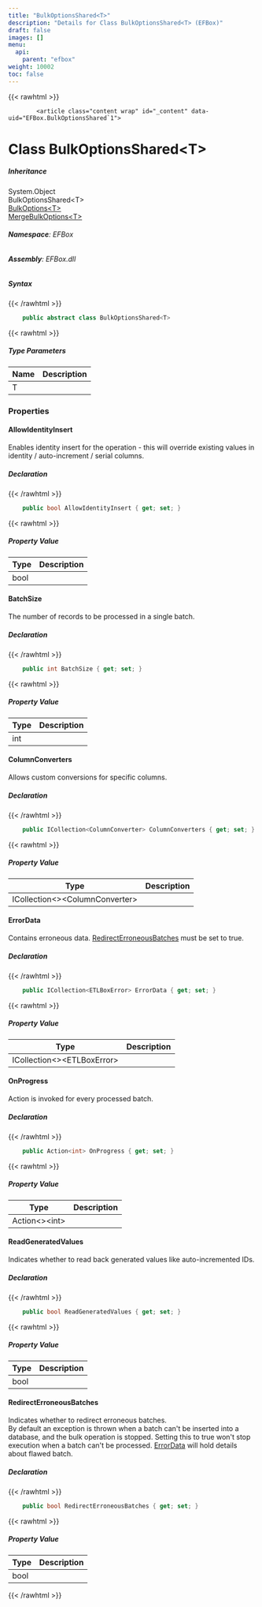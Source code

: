 ```yaml
---
title: "BulkOptionsShared<T>"
description: "Details for Class BulkOptionsShared<T> (EFBox)"
draft: false
images: []
menu:
  api:
    parent: "efbox"
weight: 10002
toc: false
---
```


{{< rawhtml >}}

            <article class="content wrap" id="_content" data-uid="EFBox.BulkOptionsShared`1">
  <h1 id="EFBox_BulkOptionsShared_1" data-uid="EFBox.BulkOptionsShared`1" class="text-break">Class BulkOptionsShared&lt;T&gt;
</h1>
  <div class="markdown level0 summary"></div>
  <div class="markdown level0 conceptual"></div>
  <div class="inheritance">
    <h5>Inheritance</h5>
    <div class="level0"><span class="xref">System.Object</span></div>
    <div class="level1"><span class="xref">BulkOptionsShared&lt;T&gt;</span></div>
      <div class="level2"><a class="xref" href="/docs/api/efbox/bulkoptions-1">BulkOptions&lt;T&gt;</a></div>
      <div class="level2"><a class="xref" href="/docs/api/efbox/mergebulkoptions-1">MergeBulkOptions&lt;T&gt;</a></div>
  </div>
<h6><strong>Namespace</strong>: EFBox</h6>
  <h6><strong>Assembly</strong>: EFBox.dll</h6>
  <h5 id="EFBox_BulkOptionsShared_1_syntax">Syntax</h5>
{{< /rawhtml >}}

```C#
    public abstract class BulkOptionsShared<T>
```

{{< rawhtml >}}
  <h5 class="typeParameters">Type Parameters</h5>
  <table class="table table-bordered table-striped table-condensed">
    <thead>
      <tr>
        <th>Name</th>
        <th>Description</th>
      </tr>
    </thead>
    <tbody>
      <tr>
        <td><span class="parametername">T</span></td>
        <td></td>
      </tr>
    </tbody>
  </table>
  <h3 id="properties">Properties
</h3>
  <a id="EFBox_BulkOptionsShared_1_AllowIdentityInsert_" data-uid="EFBox.BulkOptionsShared`1.AllowIdentityInsert*"></a>
  <h4 id="EFBox_BulkOptionsShared_1_AllowIdentityInsert" data-uid="EFBox.BulkOptionsShared`1.AllowIdentityInsert">AllowIdentityInsert</h4>
  <div class="markdown level1 summary"><p>Enables identity insert for the operation - this will override
existing values in identity / auto-increment / serial columns.</p>
</div>
  <div class="markdown level1 conceptual"></div>
  <h5 class="declaration">Declaration</h5>
{{< /rawhtml >}}

```C#
    public bool AllowIdentityInsert { get; set; }
```

{{< rawhtml >}}
  <h5 class="propertyValue">Property Value</h5>
  <table class="table table-bordered table-striped table-condensed">
    <thead>
      <tr>
        <th>Type</th>
        <th>Description</th>
      </tr>
    </thead>
    <tbody>
      <tr>
        <td><span class="xref">bool</span></td>
        <td></td>
      </tr>
    </tbody>
  </table>
  <a id="EFBox_BulkOptionsShared_1_BatchSize_" data-uid="EFBox.BulkOptionsShared`1.BatchSize*"></a>
  <h4 id="EFBox_BulkOptionsShared_1_BatchSize" data-uid="EFBox.BulkOptionsShared`1.BatchSize">BatchSize</h4>
  <div class="markdown level1 summary"><p>The number of records to be processed in a single batch.</p>
</div>
  <div class="markdown level1 conceptual"></div>
  <h5 class="declaration">Declaration</h5>
{{< /rawhtml >}}

```C#
    public int BatchSize { get; set; }
```

{{< rawhtml >}}
  <h5 class="propertyValue">Property Value</h5>
  <table class="table table-bordered table-striped table-condensed">
    <thead>
      <tr>
        <th>Type</th>
        <th>Description</th>
      </tr>
    </thead>
    <tbody>
      <tr>
        <td><span class="xref">int</span></td>
        <td></td>
      </tr>
    </tbody>
  </table>
  <a id="EFBox_BulkOptionsShared_1_ColumnConverters_" data-uid="EFBox.BulkOptionsShared`1.ColumnConverters*"></a>
  <h4 id="EFBox_BulkOptionsShared_1_ColumnConverters" data-uid="EFBox.BulkOptionsShared`1.ColumnConverters">ColumnConverters</h4>
  <div class="markdown level1 summary"><p>Allows custom conversions for specific columns.</p>
</div>
  <div class="markdown level1 conceptual"></div>
  <h5 class="declaration">Declaration</h5>
{{< /rawhtml >}}

```C#
    public ICollection<ColumnConverter> ColumnConverters { get; set; }
```

{{< rawhtml >}}
  <h5 class="propertyValue">Property Value</h5>
  <table class="table table-bordered table-striped table-condensed">
    <thead>
      <tr>
        <th>Type</th>
        <th>Description</th>
      </tr>
    </thead>
    <tbody>
      <tr>
        <td><span class="xref">ICollection&lt;&gt;</span>&lt;<span class="xref">ColumnConverter</span>&gt;</td>
        <td></td>
      </tr>
    </tbody>
  </table>
  <a id="EFBox_BulkOptionsShared_1_ErrorData_" data-uid="EFBox.BulkOptionsShared`1.ErrorData*"></a>
  <h4 id="EFBox_BulkOptionsShared_1_ErrorData" data-uid="EFBox.BulkOptionsShared`1.ErrorData">ErrorData</h4>
  <div class="markdown level1 summary"><p>Contains erroneous data.
<a class="xref" href="/docs/api/efbox/bulkoptionsshared-1#EFBox_BulkOptionsShared_1_RedirectErroneousBatches">RedirectErroneousBatches</a> must be set to true.</p>
</div>
  <div class="markdown level1 conceptual"></div>
  <h5 class="declaration">Declaration</h5>
{{< /rawhtml >}}

```C#
    public ICollection<ETLBoxError> ErrorData { get; set; }
```

{{< rawhtml >}}
  <h5 class="propertyValue">Property Value</h5>
  <table class="table table-bordered table-striped table-condensed">
    <thead>
      <tr>
        <th>Type</th>
        <th>Description</th>
      </tr>
    </thead>
    <tbody>
      <tr>
        <td><span class="xref">ICollection&lt;&gt;</span>&lt;<span class="xref">ETLBoxError</span>&gt;</td>
        <td></td>
      </tr>
    </tbody>
  </table>
  <a id="EFBox_BulkOptionsShared_1_OnProgress_" data-uid="EFBox.BulkOptionsShared`1.OnProgress*"></a>
  <h4 id="EFBox_BulkOptionsShared_1_OnProgress" data-uid="EFBox.BulkOptionsShared`1.OnProgress">OnProgress</h4>
  <div class="markdown level1 summary"><p>Action is invoked for every processed batch.</p>
</div>
  <div class="markdown level1 conceptual"></div>
  <h5 class="declaration">Declaration</h5>
{{< /rawhtml >}}

```C#
    public Action<int> OnProgress { get; set; }
```

{{< rawhtml >}}
  <h5 class="propertyValue">Property Value</h5>
  <table class="table table-bordered table-striped table-condensed">
    <thead>
      <tr>
        <th>Type</th>
        <th>Description</th>
      </tr>
    </thead>
    <tbody>
      <tr>
        <td><span class="xref">Action&lt;&gt;</span>&lt;<span class="xref">int</span>&gt;</td>
        <td></td>
      </tr>
    </tbody>
  </table>
  <a id="EFBox_BulkOptionsShared_1_ReadGeneratedValues_" data-uid="EFBox.BulkOptionsShared`1.ReadGeneratedValues*"></a>
  <h4 id="EFBox_BulkOptionsShared_1_ReadGeneratedValues" data-uid="EFBox.BulkOptionsShared`1.ReadGeneratedValues">ReadGeneratedValues</h4>
  <div class="markdown level1 summary"><p>Indicates whether to read back generated values like auto-incremented IDs.</p>
</div>
  <div class="markdown level1 conceptual"></div>
  <h5 class="declaration">Declaration</h5>
{{< /rawhtml >}}

```C#
    public bool ReadGeneratedValues { get; set; }
```

{{< rawhtml >}}
  <h5 class="propertyValue">Property Value</h5>
  <table class="table table-bordered table-striped table-condensed">
    <thead>
      <tr>
        <th>Type</th>
        <th>Description</th>
      </tr>
    </thead>
    <tbody>
      <tr>
        <td><span class="xref">bool</span></td>
        <td></td>
      </tr>
    </tbody>
  </table>
  <a id="EFBox_BulkOptionsShared_1_RedirectErroneousBatches_" data-uid="EFBox.BulkOptionsShared`1.RedirectErroneousBatches*"></a>
  <h4 id="EFBox_BulkOptionsShared_1_RedirectErroneousBatches" data-uid="EFBox.BulkOptionsShared`1.RedirectErroneousBatches">RedirectErroneousBatches</h4>
  <div class="markdown level1 summary"><p>Indicates whether to redirect erroneous batches.<br>
By default an exception is thrown when a batch can't be inserted into a database,
and the bulk operation is stopped.
Setting this to true won't stop execution when a batch can't be processed.
<a class="xref" href="/docs/api/efbox/bulkoptionsshared-1#EFBox_BulkOptionsShared_1_ErrorData">ErrorData</a> will hold details about flawed batch.</p>
</div>
  <div class="markdown level1 conceptual"></div>
  <h5 class="declaration">Declaration</h5>
{{< /rawhtml >}}

```C#
    public bool RedirectErroneousBatches { get; set; }
```

{{< rawhtml >}}
  <h5 class="propertyValue">Property Value</h5>
  <table class="table table-bordered table-striped table-condensed">
    <thead>
      <tr>
        <th>Type</th>
        <th>Description</th>
      </tr>
    </thead>
    <tbody>
      <tr>
        <td><span class="xref">bool</span></td>
        <td></td>
      </tr>
    </tbody>
  </table>

{{< /rawhtml >}}

